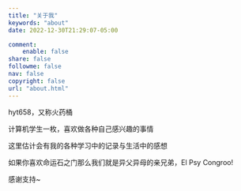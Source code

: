 ```yaml
---
title: "关于我"
keywords: "about"
date: 2022-12-30T21:29:07-05:00

comment: 
    enable: false
share: false
followme: false
nav: false
copyright: false
url: "about.html"
---
```


hyt658，又称火药桶

计算机学生一枚，喜欢做各种自己感兴趣的事情

这里估计会有我的各种学习中的记录与生活中的感想

如果你喜欢命运石之门那么我们就是异父异母的亲兄弟，El Psy Congroo!

感谢支持~
